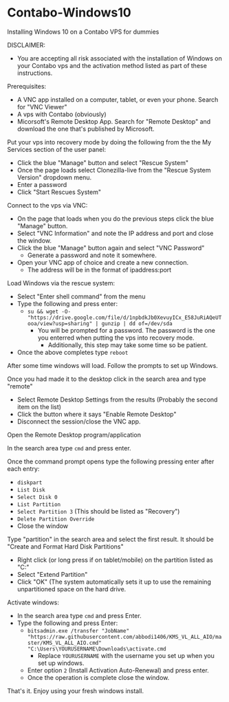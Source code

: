 # Contabo-Windows10
Installing Windows 10 on a Contabo VPS for dummies

DISCLAIMER:
- You are accepting all risk associated with the installation of Windows on your Contabo vps and the activation method listed as part of these instructions.

Prerequisites:
- A VNC app installed on a computer, tablet, or even your phone.  Search for "VNC Viewer"
- A vps with Contabo (obviously)
- Micorsoft's Remote Desktop App.  Search for "Remote Desktop" and download the one that's published by Microsoft.
  
Put your vps into recovery mode by doing the following from the the My Services section of the user panel:
- Click the blue "Manage" button and select "Rescue System"
- Once the page loads select Clonezilla-live from the "Rescue System Version" dropdown menu.
- Enter a password
- Click "Start Rescues System"

Connect to the vps via VNC:
- On the page that loads when you do the previous steps click the blue "Manage" button.
- Select "VNC Information" and note the IP address and port and close the window.
- Click the blue "Manage" button again and select "VNC Password"
  - Generate a password and note it somewhere.
- Open your VNC app of choice and create a new connection.
  - The address will be in the format of ipaddress:port
  
Load Windows via the rescue system:
- Select "Enter shell command" from the menu
- Type the following and press enter:
  - `su && wget -O- "https://drive.google.com/file/d/1npbdkJb0XevuyICx_E58JuRiAQeUTooa/view?usp=sharing" | gunzip | dd of=/dev/sda`
    - You will be prompted for a password.  The password is the one you enterred when putting the vps into recovery mode.
       - Additionally, this step may take some time so be patient.
- Once the above completes type `reboot`
  
After some time windows will load.  Follow the prompts to set up Windows.

Once you had made it to the desktop click in the search area and type "remote"
- Select Remote Desktop Settings from the results (Probably the second item on the list)
- Click the button where it says "Enable Remote Desktop"
- Disconnect the session/close the VNC app.
  
Open the Remote Desktop program/application

In the search area type `cmd` and press enter.  

Once the command prompt opens type the following pressing enter after each entry:
- `diskpart`
- `List Disk`
- `Select Disk 0`
- `List Partition`
- `Select Partition 3` (This should be listed as "Recovery")
- `Delete Partition Override`
- Close the window
  
Type "partition" in the search area and select the first result.  It should be "Create and Format Hard Disk Partitions"
- Right click (or long press if on tablet/mobile) on the partition listed as "C:"
- Select "Extend Partition"
- Click "OK" (The system automatically sets it up to use the remaining unpartitioned space on the hard drive.
  
Activate windows:
- In the search area type `cmd` and press Enter.
- Type the following and press Enter:
  - `bitsadmin.exe /transfer "JobName" "https://raw.githubusercontent.com/abbodi1406/KMS_VL_ALL_AIO/master/KMS_VL_ALL_AIO.cmd" "C:\Users\YOURUSERNAME\Downloads\activate.cmd`
    - Replace `YOURUSERNAME` with the username you set up when you set up windows.
  - Enter option `2` (Install Activation Auto-Renewal) and press enter. 
  - Once the operation is complete close the window.
    
That's it.  Enjoy using your fresh windows install.

